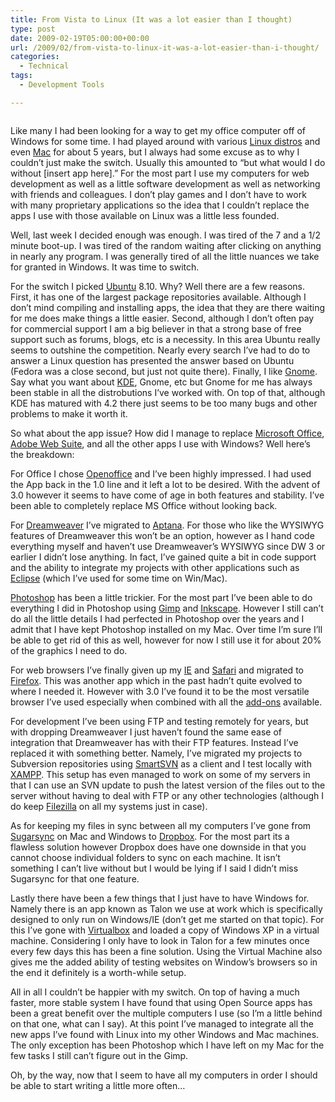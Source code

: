 ```yaml
---
title: From Vista to Linux (It was a lot easier than I thought)
type: post
date: 2009-02-19T05:00:00+00:00
url: /2009/02/from-vista-to-linux-it-was-a-lot-easier-than-i-thought/
categories:
  - Technical
tags:
  - Development Tools

---
```

<div class="wp-block-image">
  <figure class="alignright"><img decoding="async" src="/images/2009/02/Linux-penguin-225x225-150x150-1.jpg" alt="" class="wp-image-5505" /></figure>
</div>

Like many I had been looking for a way to get my office computer off of Windows for some time. I had played around with various <a href="http://www.distrowatch.com" target="_blank" rel="noopener noreferrer">Linux distros</a> and even <a href="http://www.apple.com/mac/" target="_blank" rel="noopener noreferrer">Mac</a> for about 5 years, but I always had some excuse as to why I couldn’t just make the switch. Usually this amounted to “but what would I do without [insert app here].” For the most part I use my computers for web development as well as a little software development as well as networking with friends and colleagues. I don’t play games and I don’t have to work with many proprietary applications so the idea that I couldn’t replace the apps I use with those available on Linux was a little less founded.

Well, last week I decided enough was enough. I was tired of the 7 and a 1/2 minute boot-up. I was tired of the random waiting after clicking on anything in nearly any program. I was generally tired of all the little nuances we take for granted in Windows. It was time to switch.

For the switch I picked <a href="http://www.ubuntu.com" target="_blank" rel="noopener noreferrer">Ubuntu</a> 8.10. Why? Well there are a few reasons. First, it has one of the largest package repositories available. Although I don’t mind compiling and installing apps, the idea that they are there waiting for me does make things a little easier. Second, although I don’t often pay for commercial support I am a big believer in that a strong base of free support such as forums, blogs, etc is a necessity. In this area Ubuntu really seems to outshine the competition. Nearly every search I’ve had to do to answer a Linux question has presented the answer based on Ubuntu (Fedora was a close second, but just not quite there). Finally, I like <a href="http://en.wikipedia.org/wiki/GNOME" target="_blank" rel="noopener noreferrer">Gnome</a>. Say what you want about <a href="http://en.wikipedia.org/wiki/KDE" target="_blank" rel="noopener noreferrer">KDE</a>, Gnome, etc but Gnome for me has always been stable in all the distrobutions I’ve worked with. On top of that, although KDE has matured with 4.2 there just seems to be too many bugs and other problems to make it worth it.

So what about the app issue? How did I manage to replace <a href="http://office.microsoft.com" target="_blank" rel="noopener noreferrer">Microsoft Office</a>, <a href="http://www.adobe.com/products/creativesuite/web/?promoid=121DJGTB_P_US_FP2_WP_CS4_MN&tt=P_US_FP2_WP_CS4_MN" target="_blank" rel="noopener noreferrer">Adobe Web Suite</a>, and all the other apps I use with Windows? Well here’s the breakdown:

For Office I chose <a href="http://www.openoffice.org/" target="_blank" rel="noopener noreferrer">Openoffice</a> and I’ve been highly impressed. I had used the App back in the 1.0 line and it left a lot to be desired. With the advent of 3.0 however it seems to have come of age in both features and stability. I’ve been able to completely replace MS Office without looking back.

For <a href="http://www.adobe.com/products/dreamweaver/?promoid=BPDEC" target="_blank" rel="noopener noreferrer">Dreamweaver</a> I’ve migrated to <a href="http://aptana.com/" target="_blank" rel="noopener noreferrer">Aptana</a>. For those who like the WYSIWYG features of Dreamweaver this won’t be an option, however as I hand code everything myself and haven’t use Dreamweaver’s WYSIWYG since DW 3 or earlier I didn’t lose anything. In fact, I’ve gained quite a bit in code support and the ability to integrate my projects with other applications such as [Eclipse][1] (which I’ve used for some time on Win/Mac).

<a href="http://www.adobe.com/products/photoshop/family/?promoid=BPDEK" target="_blank" rel="noopener noreferrer">Photoshop</a> has been a little trickier. For the most part I’ve been able to do everything I did in Photoshop using <a href="http://www.gimp.org/" target="_blank" rel="noopener noreferrer">Gimp</a> and <a href="http://www.inkscape.org/" target="_blank" rel="noopener noreferrer">Inkscape</a>. However I still can’t do all the little details I had perfected in Photoshop over the years and I admit that I have kept Photoshop installed on my Mac. Over time I’m sure I’ll be able to get rid of this as well, however for now I still use it for about 20% of the graphics I need to do.

For web browsers I’ve finally given up my <a href="http://www.microsoft.com/windows/products/winfamily/ie/default.mspx" target="_blank" rel="noopener noreferrer">IE</a> and <a href="http://www.apple.com/safari/" target="_blank" rel="noopener noreferrer">Safari</a> and migrated to <a href="http://www.mozilla.com/en-US/firefox/" target="_blank" rel="noopener noreferrer">Firefox</a>. This was another app which in the past hadn’t quite evolved to where I needed it. However with 3.0 I’ve found it to be the most versatile browser I’ve used especially when combined with all the <a href="https://addons.mozilla.org/en-US/firefox/" target="_blank" rel="noopener noreferrer">add-ons</a> available.

For development I’ve been using FTP and testing remotely for years, but with dropping Dreamweaver I just haven’t found the same ease of integration that Dreamweaver has with their FTP features. Instead I’ve replaced it with something better. Namely, I’ve migrated my projects to Subversion repositories using <a href="http://www.smartsvn.com/" target="_blank" rel="noopener noreferrer">SmartSVN</a> as a client and I test locally with <a href="https://www.apachefriends.org" target="_blank" rel="noreferrer noopener">XAMPP</a>. This setup has even managed to work on some of my servers in that I can use an SVN update to push the latest version of the files out to the server without having to deal with FTP or any other technologies (although I do keep <a href="http://filezilla-project.org/index.php" target="_blank" rel="noopener noreferrer">Filezilla</a> on all my systems just in case).

As for keeping my files in sync between all my computers I’ve gone from <a href="http://www.sugarsync.com" target="_blank" rel="noopener noreferrer">Sugarsync</a> on Mac and Windows to <a href="http://www.getdropbox.com/" target="_blank" rel="noopener noreferrer">Dropbox</a>. For the most part its a flawless solution however Dropbox does have one downside in that you cannot choose individual folders to sync on each machine. It isn’t something I can’t live without but I would be lying if I said I didn’t miss Sugarsync for that one feature.

Lastly there have been a few things that I just have to have Windows for. Namely there is an app known as Talon we use at work which is specifically designed to only run on Windows/IE (don’t get me started on that topic). For this I’ve gone with <a href="http://www.virtualbox.org/" target="_blank" rel="noopener noreferrer">Virtualbox</a> and loaded a copy of Windows XP in a virtual machine. Considering I only have to look in Talon for a few minutes once every few days this has been a fine solution. Using the Virtual Machine also gives me the added ability of testing websites on Window’s browsers so in the end it definitely is a worth-while setup.

All in all I couldn’t be happier with my switch. On top of having a much faster, more stable system I have found that using Open Source apps has been a great benefit over the multiple computers I use (so I’m a little behind on that one, what can I say). At this point I’ve managed to integrate all the new apps I’ve found with Linux into my other Windows and Mac machines. The only exception has been Photoshop which I have left on my Mac for the few tasks I still can’t figure out in the Gimp.

Oh, by the way, now that I seem to have all my computers in order I should be able to start writing a little more often…

 [1]: http://www.eclipse.org